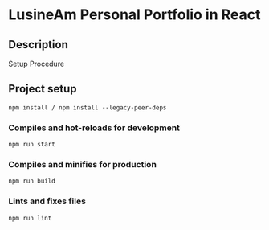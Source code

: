 # LusineAm Personal Portfolio in React 

## Description

Setup Procedure

## Project setup

```
npm install / npm install --legacy-peer-deps
```

### Compiles and hot-reloads for development

```
npm run start
```

### Compiles and minifies for production

```
npm run build
```

### Lints and fixes files

```
npm run lint
```
